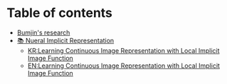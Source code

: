 # Table of contents

* [Bumjin's research](README.md)
* [📚 Nueral Implicit Representation](NIR/README.md)
  * [KR:Learning Continuous Image Representation with Local Implicit Image Function](NIR/cvpr-2021-liif-kor.md)
  * [EN:Learning Continuous Image Representation with Local Implicit Image Function](NIR/cvpr-2021-liif-eng.md)
